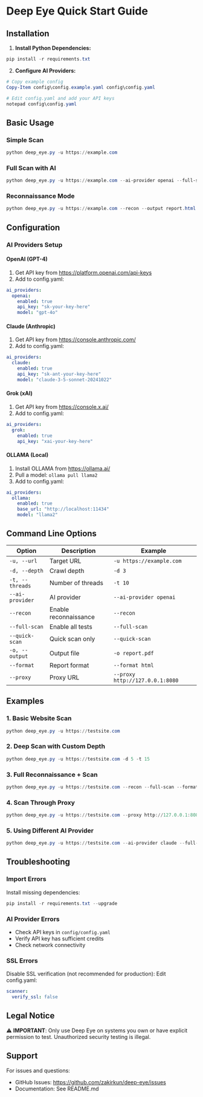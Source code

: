 # Deep Eye Quick Start Guide

## Installation

1. **Install Python Dependencies:**
```powershell
pip install -r requirements.txt
```

2. **Configure AI Providers:**
```powershell
# Copy example config
Copy-Item config\config.example.yaml config\config.yaml

# Edit config.yaml and add your API keys
notepad config\config.yaml
```

## Basic Usage

### Simple Scan
```powershell
python deep_eye.py -u https://example.com
```

### Full Scan with AI
```powershell
python deep_eye.py -u https://example.com --ai-provider openai --full-scan
```

### Reconnaissance Mode
```powershell
python deep_eye.py -u https://example.com --recon --output report.html
```

## Configuration

### AI Providers Setup

#### OpenAI (GPT-4)
1. Get API key from https://platform.openai.com/api-keys
2. Add to config.yaml:
```yaml
ai_providers:
  openai:
    enabled: true
    api_key: "sk-your-key-here"
    model: "gpt-4o"
```

#### Claude (Anthropic)
1. Get API key from https://console.anthropic.com/
2. Add to config.yaml:
```yaml
ai_providers:
  claude:
    enabled: true
    api_key: "sk-ant-your-key-here"
    model: "claude-3-5-sonnet-20241022"
```

#### Grok (xAI)
1. Get API key from https://console.x.ai/
2. Add to config.yaml:
```yaml
ai_providers:
  grok:
    enabled: true
    api_key: "xai-your-key-here"
```

#### OLLAMA (Local)
1. Install OLLAMA from https://ollama.ai/
2. Pull a model: `ollama pull llama2`
3. Add to config.yaml:
```yaml
ai_providers:
  ollama:
    enabled: true
    base_url: "http://localhost:11434"
    model: "llama2"
```

## Command Line Options

| Option | Description | Example |
|--------|-------------|---------|
| `-u, --url` | Target URL | `-u https://example.com` |
| `-d, --depth` | Crawl depth | `-d 3` |
| `-t, --threads` | Number of threads | `-t 10` |
| `--ai-provider` | AI provider | `--ai-provider openai` |
| `--recon` | Enable reconnaissance | `--recon` |
| `--full-scan` | Enable all tests | `--full-scan` |
| `--quick-scan` | Quick scan only | `--quick-scan` |
| `-o, --output` | Output file | `-o report.pdf` |
| `--format` | Report format | `--format html` |
| `--proxy` | Proxy URL | `--proxy http://127.0.0.1:8080` |

## Examples

### 1. Basic Website Scan
```powershell
python deep_eye.py -u https://testsite.com
```

### 2. Deep Scan with Custom Depth
```powershell
python deep_eye.py -u https://testsite.com -d 5 -t 15
```

### 3. Full Reconnaissance + Scan
```powershell
python deep_eye.py -u https://testsite.com --recon --full-scan --format pdf -o full_report.pdf
```

### 4. Scan Through Proxy
```powershell
python deep_eye.py -u https://testsite.com --proxy http://127.0.0.1:8080
```

### 5. Using Different AI Provider
```powershell
python deep_eye.py -u https://testsite.com --ai-provider claude --full-scan
```

## Troubleshooting

### Import Errors
Install missing dependencies:
```powershell
pip install -r requirements.txt --upgrade
```

### AI Provider Errors
- Check API keys in `config/config.yaml`
- Verify API key has sufficient credits
- Check network connectivity

### SSL Errors
Disable SSL verification (not recommended for production):
Edit config.yaml:
```yaml
scanner:
  verify_ssl: false
```

## Legal Notice

⚠️ **IMPORTANT**: Only use Deep Eye on systems you own or have explicit permission to test. Unauthorized security testing is illegal.

## Support

For issues and questions:
- GitHub Issues: https://github.com/zakirkun/deep-eye/issues
- Documentation: See README.md
